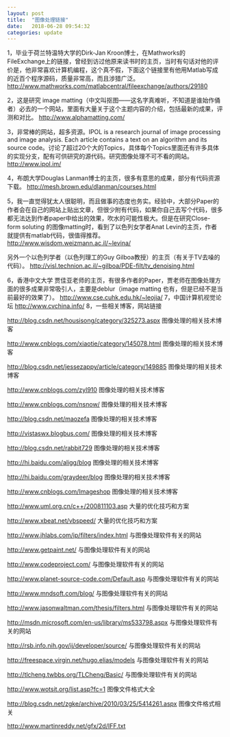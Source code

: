 ```yaml
---
layout: post
title:  "图像处理链接"
date:   2018-06-28 09:54:32
categories: update
---
```



1，毕业于荷兰特温特大学的Dirk-Jan Kroon博士，在Mathworks的FileExchange上的链接，曾经到访过他原来读书时的主页，当时有句话对他的评价是，他非常喜欢计算机编程，这个真不假，下面这个链接里有他用Matlab写成的近百个程序源码，质量非常高，而且涉猎广泛。
http://www.mathworks.com/matlabcentral/fileexchange/authors/29180

2，这是研究 image matting（中文叫抠图——这名字真难听，不知道是谁始作俑者）必去的一个网站，里面有大量关于这个主题内容的介绍，包括最新的成果，评测和对比。
http://www.alphamatting.com/

3，非常棒的网站，超多资源。IPOL is a research journal of image processing and image analysis. Each article contains a text on an algorithm and its source code。讨论了超过20个大的Topics，具体每个Topics里面还有许多具体的实现分支，配有可供研究的源代码。研究图像处理不可不看的网站。
http://www.ipol.im/

4，布朗大学Douglas Lanman博士的主页，很多有意思的成果，部分有代码资源下载。
http://mesh.brown.edu/dlanman/courses.html

5，我一直觉得犹太人很聪明，而且做事的态度也务实。经验中，大部分Paper的作者会在自己的网站上贴出文章，但很少附有代码，如果你自己去写个代码，很多都无法达到作者paper中给出的效果，吹水的可能性极大。但是在研究Close-form soluting 的图像matting时，看到了以色列女学者Anat Levin的主页，作者就提供有matlab代码，很值得推荐。
http://www.wisdom.weizmann.ac.il/~levina/

另外一个以色列学者（以色列理工的Guy Gilboa教授）的主页（有关于TV去噪的代码）。
http://visl.technion.ac.il/~gilboa/PDE-filt/tv_denoising.html

6，香港中文大学 贾佳亚老师的主页，有很多作者的Paper，贾老师在图像处理方面的很多成果非常吸引人，主要是deblur（image matting 也有，但是已经不是当前最好的效果了）。
http://www.cse.cuhk.edu.hk/~leojia/
7，中国计算机视觉论坛
http://www.cvchina.info/
8，一些相关博客，网站链接
       
 http://blog.csdn.net/housisong/category/325273.aspx
            图像处理的相关技术博客
       
 http://www.cnblogs.com/xiaotie/category/145078.html
            图像处理的相关技术博客
        
http://blog.csdn.net/jessezappy/article/category/149885
         图像处理的相关技术博客
        
http://www.cnblogs.com/zyl910
                                             图像处理的相关技术博客
        
http://www.cnblogs.com/nsnow/
                                           图像处理的相关技术博客
        
http://blog.csdn.net/maozefa
                                                图像处理的相关技术博客
        
http://vistaswx.blogbus.com/
                                                图像处理的相关技术博客
        
http://blog.csdn.net/rabbit729
                                               图像处理的相关技术博客
        
http://hi.baidu.com/aligg/blog
                                                图像处理的相关技术博客
        
http://hi.baidu.com/graydeer/blog
                                          图像处理的相关技术博客
        
http://www.cnblogs.com/Imageshop
                                       图像处理的相关技术博客
        
        
http://www.uml.org.cn/c++/200811103.asp
                           大量的优化技巧和方案
        
http://www.xbeat.net/vbspeed/
                                             大量的优化技巧和方案
        
        
http://www.jhlabs.com/ip/filters/index.html
                             与图像处理软件有关的网站
        
http://www.getpaint.net/
                                                      与图像处理软件有关的网站
        
http://www.codeproject.com/ 
                                               与图像处理软件有关的网站
        
http://www.planet-source-code.com/Default.asp
                     与图像处理软件有关的网站
        
http://www.mndsoft.com/blog/
                                              与图像处理软件有关的网站
        
http://www.jasonwaltman.com/thesis/filters.html
                     与图像处理软件有关的网站
        
http://msdn.microsoft.com/en-us/library/ms533798.aspx
         与图像处理软件有关的网站
        
http://rsb.info.nih.gov/ij/developer/source/
                             与图像处理软件有关的网站
        
http://freespace.virgin.net/hugo.elias/models
                          与图像处理软件有关的网站
        
http://tlcheng.twbbs.org/TLCheng/Basic/
                                与图像处理软件有关的网站
        
        
http://www.wotsit.org/list.asp?fc=1
                                                   图像文件格式大全
        
http://blog.csdn.net/zgke/archive/2010/03/25/5414261.aspx
               图像文件格式相关
        
http://www.martinreddy.net/gfx/2d/IFF.txt
